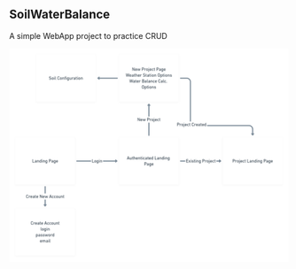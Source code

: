 ## SoilWaterBalance

A simple WebApp project to practice CRUD

<img src='./assets/8c11e2f1-d4b9-4e27-a567-710d8ca68041.png'>
